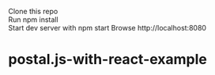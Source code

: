 Clone this repo  
Run npm install  
Start dev server with npm start
Browse http://localhost:8080  
# postal.js-with-react-example
